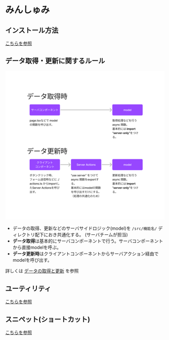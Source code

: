 
# みんしゅみ

## インストール方法

[こちらを参照](./doc/インストール.md)

## データ取得・更新に関するルール

![アーキテクチャ](./doc/image/アーキテクチャ.png)

- データの取得、更新などのサーバサイドロジック(model)を `/src/機能名/` ディレクトリ配下におき共通化する。 (サーバチームが担当)
- **データ取得**は基本的にサーバコンポーネントで行う。サーバコンポーネントから直接modelを呼ぶ。
- **データ更新時**はクライアントコンポーネントからサーバアクション経由でmodelを呼び出す。

詳しくは [データの取得と更新](./doc/データの取得と更新.md) を参照

## ユーティリティ

[こちらを参照](./src/util/README.md)

## スニペット(ショートカット)

[こちらを参照](./doc/スニペット.md)

